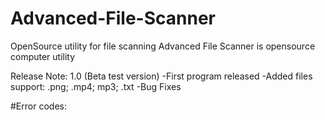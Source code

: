 # Advanced-File-Scanner
OpenSource utility for file scanning
Advanced File Scanner is opensource computer utility

Release Note:
1.0 (Beta test version)
-First program released
-Added files support: .png; .mp4; mp3; .txt
-Bug Fixes

#Error codes:
